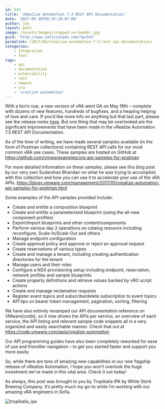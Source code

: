 ```yaml
---
id: 543
title: 'vRealize Automation 7.3 REST API Documentation'
date: '2017-05-18T05:55:18-07:00'
author: jon
layout: post
image: /assets/images/cropped-va-header.jpg
guid: 'http://www.vaficionado.com/?p=543'
permalink: /2017/05/vrealize-automation-7-3-rest-api-documentation/
categories:
    - Integration
    - Tech
tags:
    - api
    - documentation
    - extensibility
    - rest
    - vmware
    - vra
    - 'vrealize automation'
---
```


With a lion’s roar, a new version of vRA went GA on May 16th – complete with dozens of new features, hundreds of bugfixes, and a heaping helping of love and care. If you’d like more info on anything but that last part, please see the release notes [here](https://pubs.vmware.com/Release_Notes/en/vra/73/vrealize-automation-73-release-notes.html?src=vmw_so_vex_akjaer_1025). But one thing that may be overlooked are the significant improvements that have been made in the vRealize Automation 7.3 REST API Documentation.

As of the time of writing, we have made several samples available (in the form of Postman collections) containing REST API calls for our most common vRA use cases. These samples are hosted on GitHub at <https://github.com/vmwaresamples/vra-api-samples-for-postman>

For more detailed information on these samples, please see this blog post by our very own Sudershan Bhandari on what he was trying to accomplish with this collection and how you can use it to accelerate your use of the vRA APIs. <https://blogs.vmware.com/management/2017/05/vrealize-automation-api-samples-for-postman.html>

Some examples of the API samples provided include:

- Create and entitle a composition blueprint
- Create and entitle a parameterized blueprint (using the all-new component profiles)
- Export/Import blueprints and other content/components
- Perform various day 2 operations on catalog resource including reconfigure, Scale-In/Scale-Out and others
- Manage endpoint configuration
- Create approval policy and approve or reject an approval request
- Create reservations of various types
- Create and manage a tenant, including creating authentication directories for the tenant
- Manage users and their roles
- Configure a NSX provisioning setup including endpoint, reservation, network profiles and sample blueprints
- Create property definitions and retrieve values backed by vRO script actions
- Create and manage reclamation requests
- Register event topics and subscribe/delete subscription to event topics
- API tips on bearer token management, pagination, sorting, filtering

We have also entirely revamped our API documentation reference on VMware{code}, so it now shows the APIs per service, an overview of each service, the API listing and relevant sample code snippets all in a very organized and easily searchable manner. Check that out at <https://code.vmware.com/apis/vrealize-automation>

Our API programming guides have also been completely reworked for ease of use and friendlier navigation – to get you started faster and support you more easily.

So, while there are tons of amazing new capabilities in our new flagship release of vRealize Automation, I hope you won’t overlook the huge investment we’ve made in this vital area. Check it out today!

As always, this post was brought to you by Tropikalia IPA by White Stork Brewing Company. It’s pretty much my go-to while I’m working with our amazing vRA engineers in Sofia.

![tropikalia_ipa](/vaficionado/assets/images/2017/05/tropikalia_ipa-768x1024.jpg)